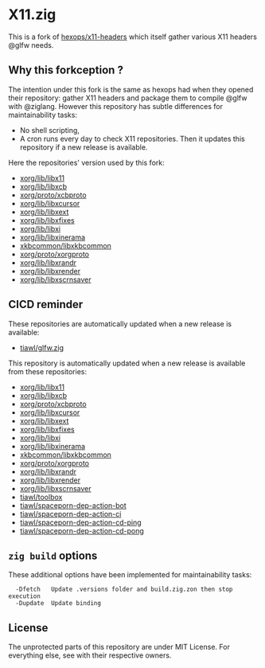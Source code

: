 # X11.zig

This is a fork of [hexops/x11-headers](https://github.com/hexops/x11-headers) which itself gather various X11 headers @glfw needs.

## Why this forkception ?

The intention under this fork is the same as hexops had when they opened their repository: gather X11 headers and package them to compile @glfw with @ziglang.
However this repository has subtle differences for maintainability tasks:
* No shell scripting,
* A cron runs every day to check X11 repositories. Then it updates this repository if a new release is available.

Here the repositories' version used by this fork:
* [xorg/lib/libx11](https://github.com/tiawl/X11.zig/blob/trunk/.versions/X11)
* [xorg/lib/libxcb](https://github.com/tiawl/X11.zig/blob/trunk/.versions/xcb)
* [xorg/proto/xcbproto](https://github.com/tiawl/X11.zig/blob/trunk/.versions/xcbproto)
* [xorg/lib/libxcursor](https://github.com/tiawl/X11.zig/blob/trunk/.versions/Xcursor)
* [xorg/lib/libxext](https://github.com/tiawl/X11.zig/blob/trunk/.versions/Xext)
* [xorg/lib/libxfixes](https://github.com/tiawl/X11.zig/blob/trunk/.versions/Xfixes)
* [xorg/lib/libxi](https://github.com/tiawl/X11.zig/blob/trunk/.versions/Xi)
* [xorg/lib/libxinerama](https://github.com/tiawl/X11.zig/blob/trunk/.versions/Xinerama)
* [xkbcommon/libxkbcommon](https://github.com/tiawl/X11.zig/blob/trunk/.versions/xkbcommon)
* [xorg/proto/xorgproto](https://github.com/tiawl/X11.zig/blob/trunk/.versions/xorgproto)
* [xorg/lib/libxrandr](https://github.com/tiawl/X11.zig/blob/trunk/.versions/Xrandr)
* [xorg/lib/libxrender](https://github.com/tiawl/X11.zig/blob/trunk/.versions/Xrender)
* [xorg/lib/libxscrnsaver](https://github.com/tiawl/X11.zig/blob/trunk/.versions/XScrnSaver)

## CICD reminder

These repositories are automatically updated when a new release is available:
* [tiawl/glfw.zig](https://github.com/tiawl/glfw.zig)

This repository is automatically updated when a new release is available from these repositories:
* [xorg/lib/libx11](https://gitlab.freedesktop.org/xorg/lib/libx11)
* [xorg/lib/libxcb](https://gitlab.freedesktop.org/xorg/lib/libxcb)
* [xorg/proto/xcbproto](https://gitlab.freedesktop.org/xorg/proto/xcbproto)
* [xorg/lib/libxcursor](https://gitlab.freedesktop.org/xorg/lib/libxcursor)
* [xorg/lib/libxext](https://gitlab.freedesktop.org/xorg/lib/libxext)
* [xorg/lib/libxfixes](https://gitlab.freedesktop.org/xorg/lib/libxfixes)
* [xorg/lib/libxi](https://gitlab.freedesktop.org/xorg/lib/libxi)
* [xorg/lib/libxinerama](https://gitlab.freedesktop.org/xorg/lib/libxinerama)
* [xkbcommon/libxkbcommon](https://gitlab.freedesktop.org/xkbcommon/libxkbcommon)
* [xorg/proto/xorgproto](https://gitlab.freedesktop.org/xorg/proto/xorgproto)
* [xorg/lib/libxrandr](https://gitlab.freedesktop.org/xorg/lib/libxrandr)
* [xorg/lib/libxrender](https://gitlab.freedesktop.org/xorg/lib/libxrender)
* [xorg/lib/libxscrnsaver](https://gitlab.freedesktop.org/xorg/lib/libxscrnsaver)
* [tiawl/toolbox](https://github.com/tiawl/toolbox)
* [tiawl/spaceporn-dep-action-bot](https://github.com/tiawl/spaceporn-dep-action-bot)
* [tiawl/spaceporn-dep-action-ci](https://github.com/tiawl/spaceporn-dep-action-ci)
* [tiawl/spaceporn-dep-action-cd-ping](https://github.com/tiawl/spaceporn-dep-action-cd-ping)
* [tiawl/spaceporn-dep-action-cd-pong](https://github.com/tiawl/spaceporn-dep-action-cd-pong)

## `zig build` options

These additional options have been implemented for maintainability tasks:
```
  -Dfetch   Update .versions folder and build.zig.zon then stop execution
  -Dupdate  Update binding
```

## License

The unprotected parts of this repository are under MIT License. For everything else, see with their respective owners.
